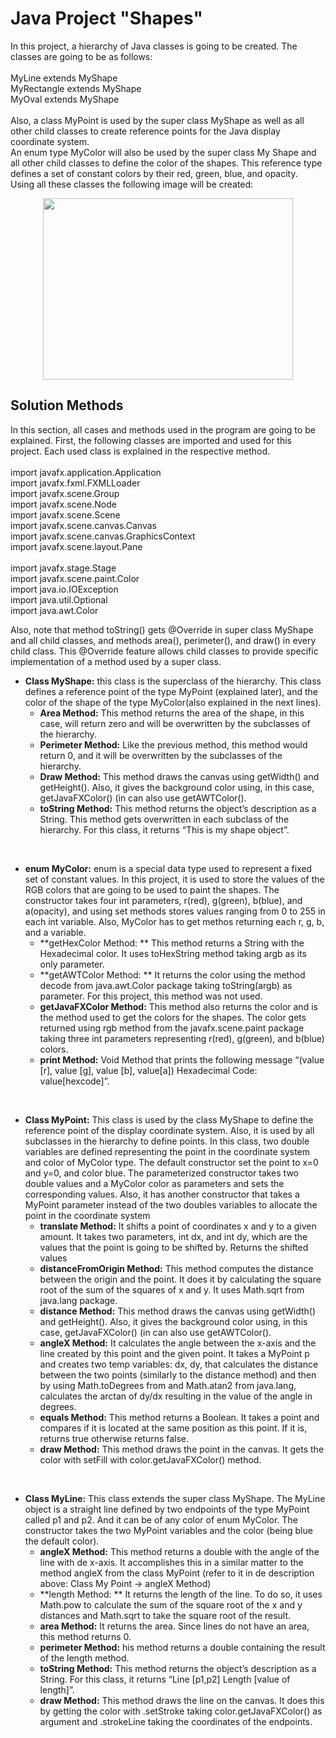 # Java Project "Shapes"
In this project, a hierarchy of Java classes is going to be created. The classes are 
going to be as follows:<br/>
<br/>
MyLine extends MyShape<br/>
MyRectangle extends MyShape<br/>
MyOval extends MyShape<br/>
<br/>
Also, a class MyPoint is used by the super class MyShape as well as all other child 
classes to create reference points for the Java display coordinate system.<br/>
An enum type MyColor will also be used by the super class My Shape and all 
other child classes to define the color of the shapes. This reference type defines a set of 
constant colors by their red, green, blue, and opacity.<br/>
Using all these classes the following image will be created:
<br/>
<p align="center">
  <img width="400" height="290" src="https://user-images.githubusercontent.com/74331905/183967233-b383f061-169b-4b45-abe8-511bb8f3aa5a.png">
</p>

## Solution Methods

In this section, all cases and methods used in the program are going to be 
explained.
First, the following classes are imported and used for this project. Each used class 
is explained in the respective method.<br/>
<br/>
import javafx.application.Application<br/>
import javafx.fxml.FXMLLoader<br/>
import javafx.scene.Group<br/>
import javafx.scene.Node<br/>
import javafx.scene.Scene<br/>
import javafx.scene.canvas.Canvas<br/>
import javafx.scene.canvas.GraphicsContext<br/>
import javafx.scene.layout.Pane<br/><br/>
import javafx.stage.Stage<br/>
import javafx.scene.paint.Color<br/>
import java.io.IOException<br/>
import java.util.Optional<br/>
import java.awt.Color<br/>

Also, note that method toString() gets @Override in super class MyShape and all 
child classes, and methods area(), perimeter(), and draw() in every child class.
This @Override feature allows child classes to provide specific implementation of 
a method used by a super class.

* **Class MyShape:**  this class is the superclass of the hierarchy. This class defines a 
reference point of the type MyPoint (explained later), and the color of the shape 
of the type MyColor(also explained in the next lines).
  * **Area Method:**  This method returns the area of the shape, in this case,
will return zero and will be overwritten by the subclasses of the hierarchy.
  * **Perimeter Method:**   Like the previous method, this method would return 0, 
and it will be overwritten by the subclasses of the hierarchy.
  * **Draw Method:**  This method draws the canvas using getWidth() and 
getHeight(). Also, it gives the background color using, in this case,
getJavaFXColor() (in can also use getAWTColor().
  * **toString Method:**  This method returns the object’s description as a String. 
This method gets overwritten in each subclass of the hierarchy. For this 
class, it returns “This is my shape object”.

<br/>

* **enum MyColor:**   enum is a special data type used to represent a fixed set of 
constant values. In this project, it is used to store the values of the RGB colors 
that are going to be used to paint the shapes. The constructor takes four int 
parameters, r(red), g(green), b(blue), and a(opacity), and using set methods stores values ranging from 0 to 255 in each int variable. Also, MyColor has to get 
methos returning each r, g, b, and a variable.
  * **getHexColor Method: **   This method returns a String with the Hexadecimal 
color. It uses toHexString method taking argb as its only parameter.
  * **getAWTColor Method: **    It returns the color using the method decode from 
java.awt.Color package taking toString(argb) as parameter. For this 
project, this method was not used.
  * **getJavaFXColor Method:**   This method also returns the color and is the 
method used to get the colors for the shapes. The color gets returned
using rgb method from the javafx.scene.paint package taking three int 
parameters representing r(red), g(green), and b(blue) colors.
  * **print Method:**   Void Method that prints the following message “(value [r], 
value [g], value [b], value[a]) Hexadecimal Code: value[hexcode]”.

<br/>

* **Class MyPoint:**   This class is used by the class MyShape to define the reference 
point of the display coordinate system. Also, it is used by all subclasses in the 
hierarchy to define points. In this class, two double variables are defined 
representing the point in the coordinate system and color of MyColor type. The 
default constructor set the point to x=0 and y=0, and color blue. The 
parameterized constructor takes two double values and a MyColor color as 
parameters and sets the corresponding values. Also, it has another constructor 
that takes a MyPoint parameter instead of the two doubles variables to allocate 
the point in the coordinate system
  * **translate Method:**   It shifts a point of coordinates x and y to a given 
amount. It takes two parameters, int dx, and int dy, which are the values 
that the point is going to be shifted by. Returns the shifted values
  * **distanceFromOrigin Method:**   This method computes the distance between 
the origin and the point. It does it by calculating the square root of the 
sum of the squares of x and y. It uses Math.sqrt from java.lang package.
  * **distance Method:**  This method draws the canvas using getWidth() and 
getHeight(). Also, it gives the background color using, in this case,
getJavaFXColor() (in can also use getAWTColor().
  * **angleX Method:**  It calculates the angle between the x-axis and the line 
created by this point and the given point. It takes a MyPoint p and creates 
two temp variables: dx, dy, that calculates the distance between the two 
points (similarly to the distance method) and then by using Math.toDegrees from and Math.atan2 from java.lang, calculates the 
arctan of dy/dx resulting in the value of the angle in degrees.
  * **equals Method:**   This method returns a Boolean. It takes a point and 
compares if it is located at the same position as this point. If it is, returns 
true otherwise returns false.
  * **draw Method:**   This method draws the point in the canvas. It gets the color 
with setFill with color.getJavaFXColor() method.

<br/>

* **Class MyLine:**   This class extends the super class MyShape. The MyLine object is a 
straight line defined by two endpoints of the type MyPoint called p1 and p2. And 
it can be of any color of enum MyColor. The constructor takes the two MyPoint 
variables and the color (being blue the default color).
  * **angleX Method:**   This method returns a double with the angle of the line 
with de x-axis. It accomplishes this in a similar matter to the method 
angleX from the class MyPoint (refer to it in de description above: Class 
My Point -> angleX Method)
  * **length Method: **  It returns the length of the line. To do so, it uses 
Math.pow to calculate the sum of the square root of the x and y distances 
and Math.sqrt to take the square root of the result.
  * **area Method:** It returns the area. Since lines do not have an area, this 
method returns 0.
  * **perimeter Method:**  his method returns a double containing the result of 
the length method.
  * **toString Method:**  This method returns the object’s description as a String.
For this class, it returns “Line [p1,p2] Length [value of length]”.
  * **draw Method:**  This method draws the line on the canvas. It does this by 
getting the color with .setStroke taking color.getJavaFXColor() as argument 
and .strokeLine taking the coordinates of the endpoints.







   
